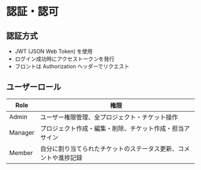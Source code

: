 # 認証・認可

## 認証方式

- JWT (JSON Web Token) を使用
- ログイン成功時にアクセストークンを発行
- フロントは Authorization ヘッダーでリクエスト

## ユーザーロール

| Role | 権限 |
| - | - |
| Admin | ユーザー権限管理、全プロジェクト・チケット操作 |
| Manager | プロジェクト作成・編集・削除、チケット作成・担当アサイン |
| Member | 自分に割り当てられたチケットのステータス更新、コメントや進捗記録 |

